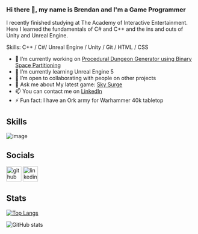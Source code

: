 ### Hi there 👋, my name is Brendan and I'm a Game Programmer
I recently finished studying at The Academy of Interactive Entertainment. Here I learned the fundamentals of C# and C++ and the ins and outs of Unity and Unreal Engine.

Skills: C++ / C#/ Unreal Engine / Unity / Git / HTML / CSS

- 🔭 I’m currently working on [Procedural Dungeon Generator using Binary Space Partitioning](https://github.com/BrendanCopot/BinarySpacePartition-Dungeon-Generator-UE5) 
- 🌱 I’m currently learning Unreal Engine 5 
- 👯 I’m open to collaborating with people on other projects 
- 💬 Ask me about My latest game: [Sky Surge](https://biobluegames.itch.io/sky-surge) 
- 📫 You can contact me on [LinkedIn](https://www.linkedin.com/in/bcopot/)
- ⚡ Fun fact: I have an Ork army for Warhammer 40k tabletop 

## Skills
![image](https://github.com/BrendanCopot/BrendanCopot/assets/98858863/b78922bd-6e42-4f2e-870e-4f9da3e8cc68)

## Socials
[<img src='https://cdn.jsdelivr.net/npm/simple-icons@3.0.1/icons/github.svg' alt='github' height='40'>](https://github.com/BrendanCopot)  [<img src='https://cdn.jsdelivr.net/npm/simple-icons@3.0.1/icons/linkedin.svg' alt='linkedin' height='40'>](https://www.linkedin.com/in/https://www.linkedin.com/in/bcopot//)  

## Stats
[![Top Langs](https://github-readme-stats.vercel.app/api/top-langs/?username=BrendanCopot)](https://github.com/anuraghazra/github-readme-stats)

![GitHub stats](https://github-readme-stats.vercel.app/api?username=BrendanCopot&show_icons=true&count_private=true)  

